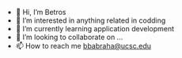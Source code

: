 - 👋 Hi, I’m Betros
- 👀 I’m interested in anything related in codding
- 🌱 I’m currently learning application development
- 💞️ I’m looking to collaborate on ...
- 📫 How to reach me bbabraha@ucsc.edu

<!---
BetrosA/BetrosA is a ✨ special ✨ repository because its `README.md` (this file) appears on your GitHub profile.
You can click the Preview link to take a look at your changes.
--->
